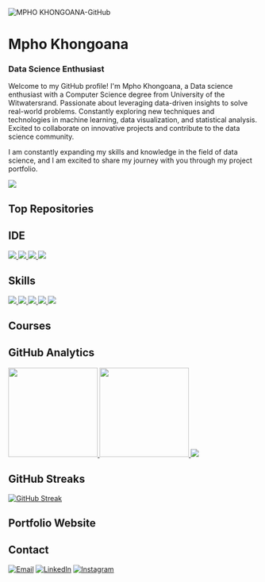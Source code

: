 ![MPHO KHONGOANA-GitHub](https://github.com/Mpho757/MPHO-KHONGOANA-GitHub/assets/71156397/1c0d9a31-819c-4c72-a5f9-09f9d6f3833b)
# Mpho Khongoana
###  Data Science Enthusiast 

Welcome to my GitHub profile! I'm Mpho Khongoana, a Data science enthusiast with a Computer Science degree from University of the Witwatersrand. Passionate about leveraging data-driven insights to solve real-world problems. Constantly exploring new techniques and technologies in machine learning, data visualization, and statistical analysis. Excited to collaborate on innovative projects and contribute to the data science community.

I am constantly expanding my skills and knowledge in the field of data science, and I am excited to share my journey with you through my project portfolio.

[![](https://github-profile-summary-cards.vercel.app/api/cards/profile-details?username=Mpho757&theme=dark)](https://github.com/Mpho757)

## Top Repositories


## IDE
[![](https://img.shields.io/badge/Python-FFD43B?style=for-the-badge&logo=python&logoColor=blue) ![](	https://img.shields.io/badge/Colab-F9AB00?style=for-the-badge&logo=googlecolab&color=525252) ![](https://img.shields.io/badge/PyCharm-000000.svg?&style=for-the-badge&logo=PyCharm&logoColor=white) ![](https://img.shields.io/badge/VSCode-0078D4?style=for-the-badge&logo=visual%20studio%20code&logoColor=white)](https://github.com/Mpho757)

## Skills
[![](https://img.shields.io/badge/Numpy-777BB4?style=for-the-badge&logo=numpy&logoColor=white) ![](https://img.shields.io/badge/Python-FFD43B?style=for-the-badge&logo=python&logoColor=blue) ![](https://img.shields.io/badge/SciPy-654FF0?style=for-the-badge&logo=SciPy&logoColor=white)  ![](https://img.shields.io/badge/Jupyter-F37626.svg?&style=for-the-badge&logo=Jupyter&logoColor=white) ![](https://img.shields.io/badge/Plotly-239120?style=for-the-badge&logo=plotly&logoColor=white)](https://github.com/SUKHMAN-SINGH-1612)

## Courses

## GitHub Analytics
[<img height="180em" src="https://github-readme-stats-eight-theta.vercel.app/api?username=Mpho757&show_icons=true&theme=dark&hide_border=true&include_all_commits=true&count_private=true"/> <img height="180em" src="https://github-readme-stats.vercel.app/api/top-langs/?username=Mpho757&layout=compact&theme=dark&hide_border=true"/> ![](http://github-profile-summary-cards.vercel.app/api/cards/productive-time?username=Mpho757&show_icons=true&theme=dark&utcOffset=8)](https://github.com/Mpho757)

## GitHub Streaks
[![GitHub Streak](https://github-readme-streak-stats.herokuapp.com?user=Mpho757&theme=dark&hide_border=true)](https://git.io/streak-stats)

## Portfolio Website

## Contact
[![Email](https://img.shields.io/badge/Gmail-D14836?style=for-the-badge&logo=gmail&logoColor=white)](mailto:mphokhongoana5@gmail.com) [![LinkedIn](https://img.shields.io/badge/LinkedIn-0077B5?style=for-the-badge&logo=linkedin&logoColor=white)](https://www.linkedin.com/in/sukhmansingh1612) [![Instagram](https://img.shields.io/badge/Instagram-E4405F?style=for-the-badge&logo=instagram&logoColor=white)](https://www.instagram.com/sukhmansingh_1612/)

